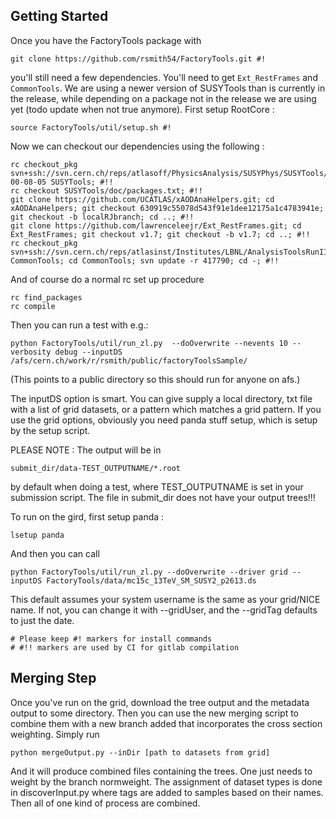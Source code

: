 ## Getting Started

Once you have the FactoryTools package with

```
git clone https://github.com/rsmith54/FactoryTools.git #!
```

you'll still need a few dependencies. You'll need to get `Ext_RestFrames` and `CommonTools`. We are using a newer version of SUSYTools than is currently in the release, while depending on a package not in the release we are using yet (todo update when not true anymore).
First setup RootCore :

```
source FactoryTools/util/setup.sh #!
```

Now we can checkout our dependencies using the following :

```
rc checkout_pkg svn+ssh://svn.cern.ch/reps/atlasoff/PhysicsAnalysis/SUSYPhys/SUSYTools/tags/SUSYTools-00-08-05 SUSYTools; #!!
rc checkout SUSYTools/doc/packages.txt; #!!
git clone https://github.com/UCATLAS/xAODAnaHelpers.git; cd xAODAnaHelpers; git checkout 630919c55078d543f91e1dee12175a1c4783941e;  git checkout -b localRJbranch; cd ..; #!!
git clone https://github.com/lawrenceleejr/Ext_RestFrames.git; cd Ext_RestFrames; git checkout v1.7; git checkout -b v1.7; cd ..; #!!
rc checkout_pkg svn+ssh://svn.cern.ch/reps/atlasinst/Institutes/LBNL/AnalysisToolsRunII/CommonTools/trunk/ CommonTools; cd CommonTools; svn update -r 417790; cd -; #!!
```

And of course do a normal rc set up procedure

```
rc find_packages
rc compile
```

Then you can run a test with e.g.:

```
python FactoryTools/util/run_zl.py  --doOverwrite --nevents 10 --verbosity debug --inputDS /afs/cern.ch/work/r/rsmith/public/factoryToolsSample/
```

(This points to a public directory so this should run for anyone on afs.)

The inputDS option is smart.  You can give supply a local directory, txt file with a list of grid datasets, or a pattern which matches a grid pattern.  If you use the grid options, obviously you need panda stuff setup, which is setup by the setup script.

PLEASE NOTE : The output will be in
```
submit_dir/data-TEST_OUTPUTNAME/*.root
```
by default when doing a test, where TEST_OUTPUTNAME is set in your submission script.  The file in submit_dir does not have your output trees!!!


To run on the gird, first setup panda :
```
lsetup panda
```

And then you can call

```
python FactoryTools/util/run_zl.py --doOverwrite --driver grid --inputDS FactoryTools/data/mc15c_13TeV_SM_SUSY2_p2613.ds
```

This default assumes your system username is the same as your grid/NICE name. If not, you can change it with --gridUser, and the --gridTag defaults to just the date.

```
# Please keep #! markers for install commands
# #!! markers are used by CI for gitlab compilation
```

## Merging Step

Once you've run on the grid, download the tree output and the metadata output to some directory. Then you can use the new merging script to combine them with a new branch added that incorporates the cross section weighting. Simply run

```
python mergeOutput.py --inDir [path to datasets from grid]
```

And it will produce combined files containing the trees. One just needs to weight by the branch normweight. The assignment of dataset types is done in discoverInput.py where tags are added to samples based on their names. Then all of one kind of process are combined.
